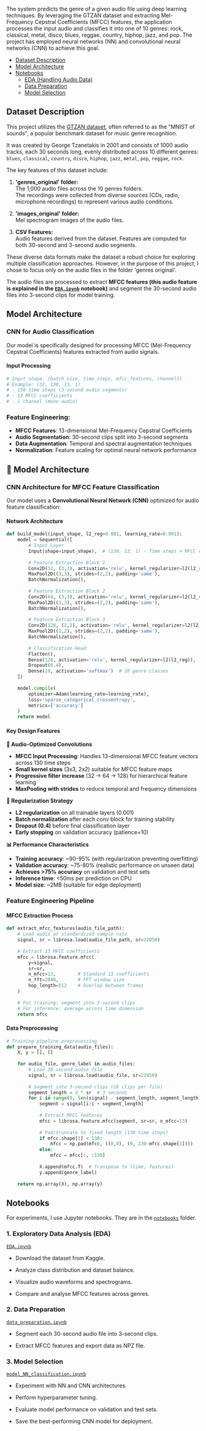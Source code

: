 
The system predicts the genre of a given audio file using deep learning techniques. By leveraging the GTZAN dataset and extracting Mel-Frequency Cepstral Coefficients (MFCC) features, the application processes the input audio and classifies it into one of 10 genres: rock, classical, metal, disco, blues, reggae, country, hiphop, jazz, and pop. The project has employed neural networks (NN) and convolutional neural networks (CNN) to achieve this goal.

- [Dataset Description](#dataset-description)
- [Model Architecture](#model-architecture)
- [Notebooks](#notebooks)
  - [EDA (Handling Audio Data)](#1-exploratory-data-analysis-eda)
  - [Data Preparation](#2-data-preparation)
  - [Model Selection](#3-model-selection)



## Dataset Description

This project utilizes the [GTZAN dataset](https://www.kaggle.com/datasets/andradaolteanu/gtzan-dataset-music-genre-classification), often referred to as the "MNIST of sounds", a popular benchmark dataset for music genre recognition.

It was created by George Tzanetakis in 2001 and consists of 1000 audio tracks, each 30 seconds long, evenly distributed across 10 different genres: `blues`, `classical`, `country`, `disco`, `hiphop`, `jazz`, `metal`, `pop`, `reggae`, `rock`.

The key features of this dataset include:

1. **'genres_original' folder:**  
 The 1,000 audio files across the 10 genres folders.  
 The recordings were collected from diverse sources (CDs, radio, microphone recordings) to represent various audio conditions.

2. **'images_original' folder:**  
Mel spectrogram images of the audio files.

3. **CSV Features:**  
Audio features derived from the dataset. Features are computed for both 30-second and 3-second audio segments.

These diverse data formats make the dataset a robust choice for exploring multiple classification approaches. However, in the purpose of this project, I chose to focus only on the audio files in the folder 'genres original'.

The audio files are processed to extract **MFCC features (this audio feature is explained in the [`EDA.ipynb`](notebooks/EDA.ipynb) notebook)** and segment the 30-second audio files into 3-second clips for model training.



## Model Architecture

### CNN for Audio Classification

Our model is specifically designed for processing MFCC (Mel-Frequency Cepstral Coefficients) features extracted from audio signals.

#### Input Processing
```python
# Input shape: (batch_size, time_steps, mfcc_features, channels)
# Example: (32, 130, 13, 1)
# - 130 time steps (3-second audio segments)
# - 13 MFCC coefficients
# - 1 channel (mono audio)
```
### **Feature Engineering:**
- **MFCC Features**: 13-dimensional Mel-Frequency Cepstral Coefficients
- **Audio Segmentation**: 30-second clips split into 3-second segments  
- **Data Augmentation**: Temporal and spectral augmentation techniques
- **Normalization**: Feature scaling for optimal neural network performance

## 🧠 **Model Architecture**

### **CNN Architecture for MFCC Feature Classification**

Our model uses a **Convolutional Neural Network (CNN)** optimized for audio feature classification:


#### Network Architecture
```python
def build_model(input_shape, l2_reg=0.001, learning_rate=0.001):
    model = Sequential([
        # Input Layer
        Input(shape=input_shape),  # (130, 13, 1) - Time steps × MFCC coefficients × Channel
        
        # Feature Extraction Block 1
        Conv2D(32, (3,3), activation='relu', kernel_regularizer=l2(l2_reg)),
        MaxPool2D((3,3), strides=(2,2), padding='same'),
        BatchNormalization(),
        
        # Feature Extraction Block 2  
        Conv2D(64, (3,3), activation='relu', kernel_regularizer=l2(l2_reg)),
        MaxPool2D((3,3), strides=(2,2), padding='same'),
        BatchNormalization(),
        
        # Feature Extraction Block 3
        Conv2D(128, (2,2), activation='relu', kernel_regularizer=l2(l2_reg)),
        MaxPool2D((2,2), strides=(2,2), padding='same'),
        BatchNormalization(),
        
        # Classification Head
        Flatten(),
        Dense(128, activation='relu', kernel_regularizer=l2(l2_reg)),
        Dropout(0.4),
        Dense(10, activation='softmax')  # 10 genre classes
    ])
    
    model.compile(
        optimizer=Adam(learning_rate=learning_rate),
        loss='sparse_categorical_crossentropy',
        metrics=['accuracy']
    )
    return model
```

#### Key Design Features

**🎵 Audio-Optimized Convolutions**
- **MFCC Input Processing**: Handles 13-dimensional MFCC feature vectors across 130 time steps
- **Small kernel sizes** (3x3, 2x2) suitable for MFCC feature maps
- **Progressive filter increase** (32 → 64 → 128) for hierarchical feature learning
- **MaxPooling with strides** to reduce temporal and frequency dimensions

**🔧 Regularization Strategy**
- **L2 regularization** on all trainable layers (0.001)
- **Batch normalization** after each conv block for training stability
- **Dropout (0.4)** before final classification layer
- **Early stopping** on validation accuracy (patience=10)

**📊 Performance Characteristics**
- **Training accuracy**: ~90-95% (with regularization preventing overfitting)
- **Validation accuracy**: ~75-80% (realistic performance on unseen data)
- **Achieves >75% accuracy** on validation and test sets
- **Inference time**: <50ms per prediction on CPU
- **Model size**: ~2MB (suitable for edge deployment)






### Feature Engineering Pipeline

#### MFCC Extraction Process
```python
def extract_mfcc_features(audio_file_path):
    # Load audio at standardized sample rate
    signal, sr = librosa.load(audio_file_path, sr=22050)
    
    # Extract 13 MFCC coefficients
    mfcc = librosa.feature.mfcc(
        y=signal, 
        sr=sr,
        n_mfcc=13,        # Standard 13 coefficients
        n_fft=2048,       # FFT window size
        hop_length=512    # Overlap between frames
    )
    
    # For training: segment into 3-second clips
    # For inference: average across time dimension
    return mfcc
```

#### Data Preprocessing
```python
# Training pipeline preprocessing
def prepare_training_data(audio_files):
    X, y = [], []
    
    for audio_file, genre_label in audio_files:
        # Load 30-second audio file
        signal, sr = librosa.load(audio_file, sr=22050)
        
        # Segment into 3-second clips (10 clips per file)
        segment_length = 3 * sr  # 3 seconds
        for i in range(0, len(signal) - segment_length, segment_length):
            segment = signal[i:i + segment_length]
            
            # Extract MFCC features
            mfcc = librosa.feature.mfcc(segment, sr=sr, n_mfcc=13)
            
            # Pad/truncate to fixed length (130 time steps)
            if mfcc.shape[1] < 130:
                mfcc = np.pad(mfcc, ((0,0), (0, 130-mfcc.shape[1])))
            else:
                mfcc = mfcc[:, :130]
            
            X.append(mfcc.T)  # Transpose to (time, features)
            y.append(genre_label)
    
    return np.array(X), np.array(y)
```




## Notebooks

For experiments, I use Jupyter notebooks.
They are in the [`notebooks`](notebooks/) folder.

### **1. Exploratory Data Analysis (EDA)**

[`EDA.ipynb`](notebooks/EDA.ipynb)
- Download the dataset from Kaggle.

- Analyze class distribution and dataset balance.

- Visualize audio waveforms and spectrograms.

- Compare and analyse MFCC features across genres.



### **2. Data Preparation**

[`data_preparation.ipynb`](notebooks/data_preparation.ipynb)

- Segment each 30-second audio file into 3-second clips.

- Extract MFCC features and export data as NPZ file.

### **3. Model Selection**

[`model_NN_classification.ipynb`](notebooks/model_NN_classification.ipynb)
- Experiment with NN and CNN architectures.

- Perform hyperparameter tuning.

- Evaluate model performance on validation and test sets.

- Save the best-performing CNN model for deployment.